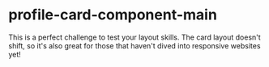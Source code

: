 # profile-card-component-main
This is a perfect challenge to test your layout skills. The card layout doesn't shift, so it's also great for those that haven't dived into responsive websites yet!
